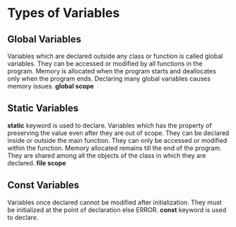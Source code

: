 # Types of Variables
Global Variables 
--
Variables which are declared outside any class or function is called global variables.
They can be accessed or modified by all functions in the program.
Memory is allocated when the program starts and deallocates only when the program ends.
Declaring many global variables causes memory issues. __global scope__

Static Variables
--
__static__ keyword is used to declare.
Variables which has the property of preserving the value even after they are out of scope. 
They can be declared inside or outside the main function.
They can only be accessed or modified within the function.
Memory allocated remains till the end of the program.
They are shared among all the objects of the class in which they are declared.
__file scope__

Const Variables
--
Variables once declared cannot be modified after initialization. 
They must be initialized at the point of declaration else ERROR.
__const__ keyword is used to declare.

